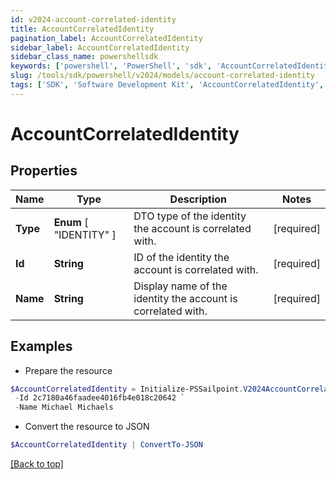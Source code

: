 ```yaml
---
id: v2024-account-correlated-identity
title: AccountCorrelatedIdentity
pagination_label: AccountCorrelatedIdentity
sidebar_label: AccountCorrelatedIdentity
sidebar_class_name: powershellsdk
keywords: ['powershell', 'PowerShell', 'sdk', 'AccountCorrelatedIdentity', 'V2024AccountCorrelatedIdentity'] 
slug: /tools/sdk/powershell/v2024/models/account-correlated-identity
tags: ['SDK', 'Software Development Kit', 'AccountCorrelatedIdentity', 'V2024AccountCorrelatedIdentity']
---
```



# AccountCorrelatedIdentity

## Properties

Name | Type | Description | Notes
------------ | ------------- | ------------- | -------------
**Type** |   **Enum** [  "IDENTITY" ] | DTO type of the identity the account is correlated with. | [required]
**Id** |  **String** | ID of the identity the account is correlated with. | [required]
**Name** |  **String** | Display name of the identity the account is correlated with. | [required]

## Examples

- Prepare the resource
```powershell
$AccountCorrelatedIdentity = Initialize-PSSailpoint.V2024AccountCorrelatedIdentity  -Type IDENTITY `
 -Id 2c7180a46faadee4016fb4e018c20642 `
 -Name Michael Michaels
```

- Convert the resource to JSON
```powershell
$AccountCorrelatedIdentity | ConvertTo-JSON
```


[[Back to top]](#) 

